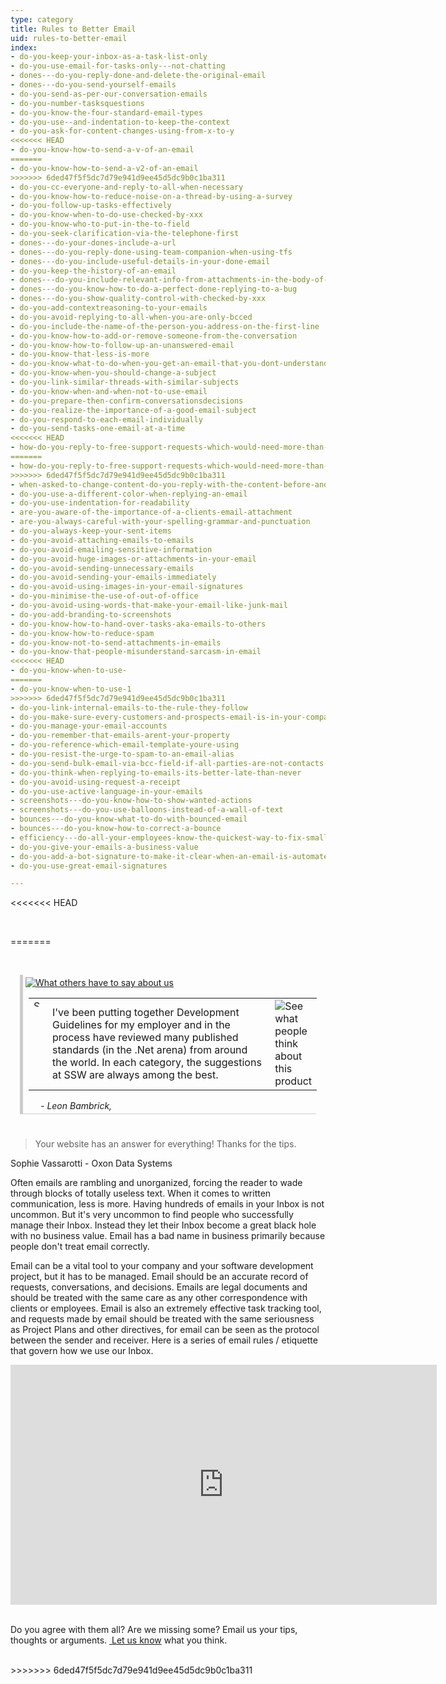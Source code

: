 ```yaml
---
type: category
title: Rules to Better Email
uid: rules-to-better-email
index:
- do-you-keep-your-inbox-as-a-task-list-only
- do-you-use-email-for-tasks-only---not-chatting
- dones---do-you-reply-done-and-delete-the-original-email
- dones---do-you-send-yourself-emails
- do-you-send-as-per-our-conversation-emails
- do-you-number-tasksquestions
- do-you-know-the-four-standard-email-types
- do-you-use--and-indentation-to-keep-the-context
- do-you-ask-for-content-changes-using-from-x-to-y
<<<<<<< HEAD
- do-you-know-how-to-send-a-v-of-an-email
=======
- do-you-know-how-to-send-a-v2-of-an-email
>>>>>>> 6ded47f5f5dc7d79e941d9ee45d5dc9b0c1ba311
- do-you-cc-everyone-and-reply-to-all-when-necessary
- do-you-know-how-to-reduce-noise-on-a-thread-by-using-a-survey
- do-you-follow-up-tasks-effectively
- do-you-know-when-to-do-use-checked-by-xxx
- do-you-know-who-to-put-in-the-to-field
- do-you-seek-clarification-via-the-telephone-first
- dones---do-your-dones-include-a-url
- dones---do-you-reply-done-using-team-companion-when-using-tfs
- dones---do-you-include-useful-details-in-your-done-email
- do-you-keep-the-history-of-an-email
- dones---do-you-include-relevant-info-from-attachments-in-the-body-of-the-email
- dones---do-you-know-how-to-do-a-perfect-done-replying-to-a-bug
- dones---do-you-show-quality-control-with-checked-by-xxx
- do-you-add-contextreasoning-to-your-emails
- do-you-avoid-replying-to-all-when-you-are-only-bcced
- do-you-include-the-name-of-the-person-you-address-on-the-first-line
- do-you-know-how-to-add-or-remove-someone-from-the-conversation
- do-you-know-how-to-follow-up-an-unanswered-email
- do-you-know-that-less-is-more
- do-you-know-what-to-do-when-you-get-an-email-that-you-dont-understand
- do-you-know-when-you-should-change-a-subject
- do-you-link-similar-threads-with-similar-subjects
- do-you-know-when-and-when-not-to-use-email
- do-you-prepare-then-confirm-conversationsdecisions
- do-you-realize-the-importance-of-a-good-email-subject
- do-you-respond-to-each-email-individually
- do-you-send-tasks-one-email-at-a-time
<<<<<<< HEAD
- how-do-you-reply-to-free-support-requests-which-would-need-more-than--minutes-work
=======
- how-do-you-reply-to-free-support-requests-which-would-need-more-than-20-minutes-work
>>>>>>> 6ded47f5f5dc7d79e941d9ee45d5dc9b0c1ba311
- when-asked-to-change-content-do-you-reply-with-the-content-before-and-after-the-change
- do-you-use-a-different-color-when-replying-an-email
- do-you-use-indentation-for-readability
- are-you-aware-of-the-importance-of-a-clients-email-attachment
- are-you-always-careful-with-your-spelling-grammar-and-punctuation
- do-you-always-keep-your-sent-items
- do-you-avoid-attaching-emails-to-emails
- do-you-avoid-emailing-sensitive-information
- do-you-avoid-huge-images-or-attachments-in-your-email
- do-you-avoid-sending-unnecessary-emails
- do-you-avoid-sending-your-emails-immediately
- do-you-avoid-using-images-in-your-email-signatures
- do-you-minimise-the-use-of-out-of-office
- do-you-avoid-using-words-that-make-your-email-like-junk-mail
- do-you-add-branding-to-screenshots
- do-you-know-how-to-hand-over-tasks-aka-emails-to-others
- do-you-know-how-to-reduce-spam
- do-you-know-not-to-send-attachments-in-emails
- do-you-know-that-people-misunderstand-sarcasm-in-email
<<<<<<< HEAD
- do-you-know-when-to-use-
=======
- do-you-know-when-to-use-1
>>>>>>> 6ded47f5f5dc7d79e941d9ee45d5dc9b0c1ba311
- do-you-link-internal-emails-to-the-rule-they-follow
- do-you-make-sure-every-customers-and-prospects-email-is-in-your-company-database
- do-you-manage-your-email-accounts
- do-you-remember-that-emails-arent-your-property
- do-you-reference-which-email-template-youre-using
- do-you-resist-the-urge-to-spam-to-an-email-alias
- do-you-send-bulk-email-via-bcc-field-if-all-parties-are-not-contacts-of-each-other
- do-you-think-when-replying-to-emails-its-better-late-than-never
- do-you-avoid-using-request-a-receipt
- do-you-use-active-language-in-your-emails
- screenshots---do-you-know-how-to-show-wanted-actions
- screenshots---do-you-use-balloons-instead-of-a-wall-of-text
- bounces---do-you-know-what-to-do-with-bounced-email
- bounces---do-you-know-how-to-correct-a-bounce
- efficiency---do-all-your-employees-know-the-quickest-way-to-fix-small-web-errors
- do-you-give-your-emails-a-business-value
- do-you-add-a-bot-signature-to-make-it-clear-when-an-email-is-automated
- do-you-use-great-email-signatures

---
```

<<<<<<< HEAD

<p>​​​</p>
=======
<p>​​​​​​​​​​​​<br></p>
<div class="topcommonTestimonialBox" sizset="180" sizcache07401364529608921="6" style="padding: 4px; margin-right: 15px; margin-bottom: 8px; margin-left: 15px; border-bottom: 1px solid #cccccc; border-left: 5px solid #cccccc;"> 
   <a href="http://www.ssw.com.au/ssw/Testimonials/ViewAll.aspx"> <img alt="What others have to say about us" src="/PublishingImages/Testimonials_Heading.gif" border="0" style="border: 0px solid;"/></a> <br/> 
   <table border="0" cellspacing="0" cellpadding="0" style="margin-left: 5px;"> 
      <tbody> 
         <tr> 
            <td width="10" valign="top"> 
               <img align="left" alt="See what people think about this product" src="/PublishingImages/Testimonials_LeftQuote.gif" border="0" style="border: 0px solid; width: 11px;"/> 
            </td>
            <td> 
               <span id="ctl00_mainContentPlaceHolder_testimonial_lblQuoteTop">I&#39;ve been putting together Development Guidelines for my employer and in the process have reviewed many published standards (in the .Net arena) from around the world. In each category, the suggestions at SSW are always among the best.</span></td>
            <td width="10" valign="top"> 
               <img align="right" alt="See what people think about this product" src="/PublishingImages/Testimonials_RightQuote.gif" border="0" style="border: 0px solid;"/> 
            </td> 
         </tr> 
      </tbody> 
   </table>
   <div style="margin-top: 3px; margin-left: 24px;"> 
      <i>- <span id="ctl00_mainContentPlaceHolder_testimonial_lblAuthorTop">Leon Bambrick</span><span id="ctl00_mainContentPlaceHolder_testimonial_lblSep">, </span></i></div> 
</div>&#160;<div id="mainContent" sizset="181" sizcache07401364529608921="6"> 
   <div class="quoteRightWrap"> 
      <blockquote>Your website has an answer for everything! Thanks for the tips.</blockquote>
      <p>Sophie Vassarotti - Oxon Data Systems</p> 
   </div>
   <p>Often emails are rambling and unorganized, forcing the reader to wade through blocks of totally useless text. When it comes to written communication, less is more. Having hundreds of emails in your Inbox is not uncommon. But it&#39;s very uncommon to find people who successfully manage their Inbox. <g class="gr_ gr_42 gr-alert gr_gramm gr_inline_cards gr_run_anim Punctuation only-ins replaceWithoutSep" id="42" data-gr-id="42">Instead</g> they let their Inbox become a great black hole with no business value. Email has a bad name in business primarily because people don&#39;t treat email correctly.</p><p>Email can be a vital tool <g class="gr_ gr_26 gr-alert gr_gramm gr_inline_cards gr_run_anim Grammar multiReplace" id="26" data-gr-id="26">to</g> your company and your software development project, but it has to be managed. Email should be an accurate record of requests, conversations, and decisions. Emails are legal documents and should be treated with the same care as any other correspondence with clients or employees. Email is also an extremely effective task tracking tool, and requests made by email should be treated with the same seriousness as Project Plans and other directives, for email can be seen as the protocol between the sender and receiver. Here is a series of email <g class="gr_ gr_28 gr-alert gr_gramm gr_inline_cards gr_run_anim Style multiReplace" id="28" data-gr-id="28">rules / etiquette</g> that govern how we use our Inbox.</p> 
   <div class="ms-rtestate-read ms-rte-embedcode ms-rte-embedil ms-rtestate-notify s4-wpActive" contenteditable="false" unselectable="on" defaultpastemoderesolver="PastePlain"> 
      <iframe width="682" height="384" src="https://www.youtube.com/embed/LAqRokqq4jI?rel=0" frameborder="0"></iframe>&#160;</div> 
   <p sizset="181" sizcache07401364529608921="6">Do you agree with them all? Are we missing some? Email us your tips, thoughts or arguments.&#160;<a href="javascript:sendEmail(&#39;6D61696C746F3A496E666F407373772E636F6D2E61753F5375626A6563743D52756C6573253230746F253230426574746572253230456D61696C&#39;)"> Let us know</a> what you think.</p> ​​</div>
>>>>>>> 6ded47f5f5dc7d79e941d9ee45d5dc9b0c1ba311

